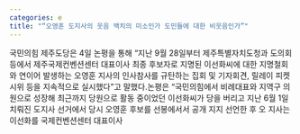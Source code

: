 ```yaml
---
categories: e
title: "“오영훈 도지사의 웃음 백치의 미소인가 도민들에 대한 비웃음인가”"
---
```

국민의힘 제주도당은 4일 논평을 통해 “지난 9월 28일부터 제주특별자치도청과 도의회 등에서 제주국제컨벤션센터 대표이사 최종 후보자로 지명된 이선화씨에 대한 지명철회와 연이어 발생하는 오영훈 지사의 인사참사를 규탄하는 집회 및 기자회견, 릴레이 피켓 시위 등을 지속적으로 실시했다”고 말했다.논평은 “국민의힘에서 비례대표와 지역구 의원으로 성장해 최근까지 당원으로 활동 중이었던 이선화씨가 당을 버리고 지난 6월 1일 치뤄진 도지사 선거에서 당시 오영훈 후보를 선봉에서서 공개 지지 선언한 후 오 지사는 이선화를 국제컨벤션센터 대표이사